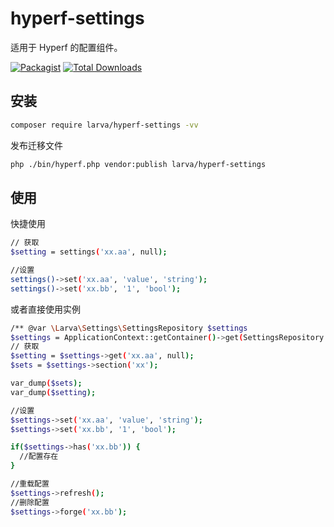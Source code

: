 # hyperf-settings

适用于 Hyperf 的配置组件。

[![Packagist](https://img.shields.io/packagist/l/larva/hyperf-settings.svg?maxAge=2592000)](https://packagist.org/packages/larva/hyperf-settings)
[![Total Downloads](https://img.shields.io/packagist/dt/larva/hyperf-settings.svg?style=flat-square)](https://packagist.org/packages/larva/hyperf-settings)

## 安装

```bash
composer require larva/hyperf-settings -vv
```

发布迁移文件

```bash
php ./bin/hyperf.php vendor:publish larva/hyperf-settings
```

## 使用

快捷使用
```bash
// 获取
$setting = settings('xx.aa', null);
```

```bash
//设置
settings()->set('xx.aa', 'value', 'string');
settings()->set('xx.bb', '1', 'bool');
```

或者直接使用实例
```bash
/** @var \Larva\Settings\SettingsRepository $settings
$settings = ApplicationContext::getContainer()->get(SettingsRepository::class);
// 获取
$setting = $settings->get('xx.aa', null);
$sets = $settings->section('xx');

var_dump($sets);
var_dump($setting);

//设置
$settings->set('xx.aa', 'value', 'string');
$settings->set('xx.bb', '1', 'bool');

if($settings->has('xx.bb')) {
  //配置存在
}

//重载配置
$settings->refresh();
//删除配置
$settings->forge('xx.bb');
```